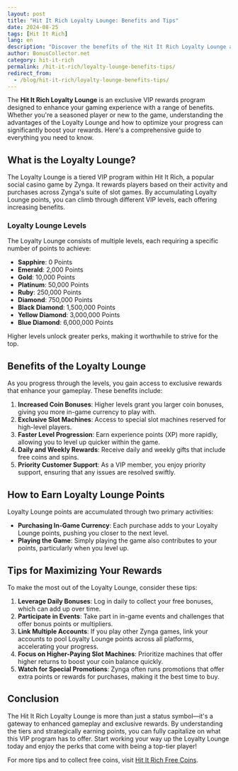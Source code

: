 ```yaml
---
layout: post  
title: "Hit It Rich Loyalty Lounge: Benefits and Tips"  
date: 2024-08-25  
tags: [Hit It Rich]  
lang: en  
description: "Discover the benefits of the Hit It Rich Loyalty Lounge and essential tips for maximizing your rewards."  
author: BonusCollector.net  
category: hit-it-rich  
permalink: /hit-it-rich/loyalty-lounge-benefits-tips/
redirect_from:
  - /blog/hit-it-rich/loyalty-lounge-benefits-tips/
---
```


The **Hit It Rich Loyalty Lounge** is an exclusive VIP rewards program designed to enhance your gaming experience with a range of benefits. Whether you're a seasoned player or new to the game, understanding the advantages of the Loyalty Lounge and how to optimize your progress can significantly boost your rewards. Here's a comprehensive guide to everything you need to know.

## What is the Loyalty Lounge?

The Loyalty Lounge is a tiered VIP program within Hit It Rich, a popular social casino game by Zynga. It rewards players based on their activity and purchases across Zynga's suite of slot games. By accumulating Loyalty Lounge points, you can climb through different VIP levels, each offering increasing benefits.

### Loyalty Lounge Levels

The Loyalty Lounge consists of multiple levels, each requiring a specific number of points to achieve:

- **Sapphire**: 0 Points
- **Emerald**: 2,000 Points
- **Gold**: 10,000 Points
- **Platinum**: 50,000 Points
- **Ruby**: 250,000 Points
- **Diamond**: 750,000 Points
- **Black Diamond**: 1,500,000 Points
- **Yellow Diamond**: 3,000,000 Points
- **Blue Diamond**: 6,000,000 Points

Higher levels unlock greater perks, making it worthwhile to strive for the top.

## Benefits of the Loyalty Lounge

As you progress through the levels, you gain access to exclusive rewards that enhance your gameplay. These benefits include:

1. **Increased Coin Bonuses**: Higher levels grant you larger coin bonuses, giving you more in-game currency to play with.
2. **Exclusive Slot Machines**: Access to special slot machines reserved for high-level players.
3. **Faster Level Progression**: Earn experience points (XP) more rapidly, allowing you to level up quicker within the game.
4. **Daily and Weekly Rewards**: Receive daily and weekly gifts that include free coins and spins.
5. **Priority Customer Support**: As a VIP member, you enjoy priority support, ensuring that any issues are resolved swiftly.

## How to Earn Loyalty Lounge Points

Loyalty Lounge points are accumulated through two primary activities:

- **Purchasing In-Game Currency**: Each purchase adds to your Loyalty Lounge points, pushing you closer to the next level.
- **Playing the Game**: Simply playing the game also contributes to your points, particularly when you level up.

## Tips for Maximizing Your Rewards

To make the most out of the Loyalty Lounge, consider these tips:

1. **Leverage Daily Bonuses**: Log in daily to collect your free bonuses, which can add up over time.
2. **Participate in Events**: Take part in in-game events and challenges that offer bonus points or multipliers.
3. **Link Multiple Accounts**: If you play other Zynga games, link your accounts to pool Loyalty Lounge points across all platforms, accelerating your progress.
4. **Focus on Higher-Paying Slot Machines**: Prioritize machines that offer higher returns to boost your coin balance quickly.
5. **Watch for Special Promotions**: Zynga often runs promotions that offer extra points or rewards for purchases, making it the best time to buy.

## Conclusion

The Hit It Rich Loyalty Lounge is more than just a status symbol—it's a gateway to enhanced gameplay and exclusive rewards. By understanding the tiers and strategically earning points, you can fully capitalize on what this VIP program has to offer. Start working your way up the Loyalty Lounge today and enjoy the perks that come with being a top-tier player!

For more tips and to collect free coins, visit [Hit It Rich Free Coins](https://bonuscollector.net/hit-it-rich-free-coins/).